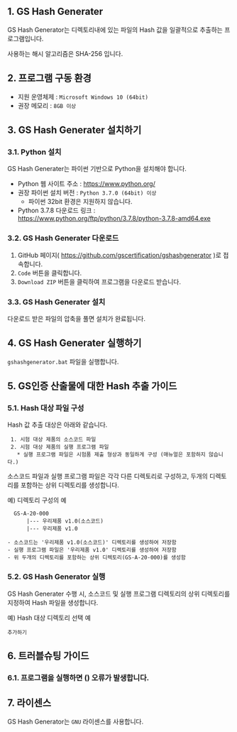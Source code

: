 ## 1. GS Hash Generater
GS Hash Generator는 디렉토리내에 있는 파일의 Hash 값을 일괄적으로 추출하는 프로그램입니다.    

사용하는 해시 알고리즘은 SHA-256 입니다.  

## 2. 프로그램 구동 환경
 - 지원 운영체제 : `Microsoft Windows 10 (64bit)` 
 - 권장 메모리 : `8GB 이상` 

## 3. GS Hash Generater 설치하기 

### 3.1. Python 설치
GS Hash Generater는 파이썬 기반으로 Python을 설치해야 합니다.  

* Python 웹 사이트 주소 : https://www.python.org/
* 권장 파이썬 설치 버전 : `Python 3.7.0 (64bit) 이상`
   * 파이썬 32bit 환경은 지원하지 않습니다.  
* Python 3.7.8 다운로드 링크 : https://www.python.org/ftp/python/3.7.8/python-3.7.8-amd64.exe 
    
### 3.2. GS Hash Generater 다운로드 
1. GitHub 페이지( https://github.com/gscertification/gshashgenerator )로 접속합니다. 
2. `Code` 버튼을 클릭합니다. 
3. `Download ZIP` 버튼을 클릭하여 프로그램을 다운로드 받습니다.

### 3.3. GS Hash Generater 설치
다운로드 받은 파일의 압축을 풀면 설치가 완료됩니다. 

## 4. GS Hash Generater 실행하기
`gshashgenerator.bat` 파일을 실행합니다. 

## 5. GS인증 산출물에 대한 Hash 추출 가이드

### 5.1. Hash 대상 파일 구성

Hash 값 추출 대상은 아래와 같습니다. 
```
 1. 시험 대상 제품의 소스코드 파일
 2. 시험 대상 제품의 실행 프로그램 파일
   * 실행 프로그램 파일은 시험품 제출 형상과 동일하게 구성 (매뉴얼은 포함하지 않습니다.)
```
 
소스코드 파일과 실행 프로그램 파일은 각각 다른 디렉토리로 구성하고, 두개의 디렉토리를 포함하는 상위 디렉토리를 생성합니다.  
 
 예) 디렉토리 구성의 예    
``` 
  GS-A-20-000
      |--- 우리제품 v1.0(소스코드)
      |--- 우리제품 v1.0

- 소스코드는 '우리제품 v1.0(소스코드)' 디렉토리를 생성하여 저장함
- 실행 프로그램 파일은 '우리제품 v1.0' 디렉토리를 생성하여 저장함    
- 위 두개의 디렉토리를 포함하는 상위 디렉토리(GS-A-20-000)를 생성함
```

### 5.2. GS Hash Generator 실행
GS Hash Generater 수행 시, 소스코드 및 실행 프로그램 디렉토리의 상위 디렉토리를 지정하여 Hash 파일을 생성합니다.  

예) Hash 대상 디렉토리 선택 예 
```
추가하기
```

## 6. 트러블슈팅 가이드

### 6.1. 프로그램을 실행하면 () 오류가 발생합니다.

## 7. 라이센스 
GS Hash Generator는 `GNU` 라이센스를 사용합니다. 



